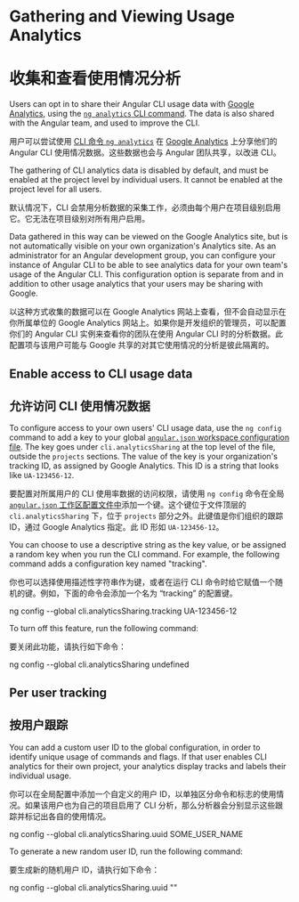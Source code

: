 # Gathering and Viewing Usage Analytics

# 收集和查看使用情况分析

Users can opt in to share their Angular CLI usage data with [Google Analytics](https://support.google.com/analytics/answer/1008015?hl=en), using the [`ng analytics` CLI command](analytics).
The data is also shared with the Angular team, and used to improve the CLI.

用户可以尝试使用 [CLI 命令 `ng analytics`](analytics) 在 [Google Analytics](https://support.google.com/analytics/answer/1008015?hl=en) 上分享他们的 Angular CLI 使用情况数据。这些数据也会与 Angular 团队共享，以改进 CLI。

The gathering of CLI analytics data is disabled by default, and must be enabled at the project level by individual users.
It cannot be enabled at the project level for all users.

默认情况下，CLI 会禁用分析数据的采集工作，必须由每个用户在项目级别启用它。它无法在项目级别对所有用户启用。

Data gathered in this way can be viewed on the Google Analytics site, but is not automatically visible on your own organization's Analytics site.
As an administrator for an Angular development group, you can configure your instance of Angular CLI to be able to see analytics data for your own team's usage of the Angular CLI.
This configuration option is separate from and in addition to other usage analytics that your users may be sharing with Google.

以这种方式收集的数据可以在 Google Analytics 网站上查看，但不会自动显示在你所属单位的 Google Analytics 网站上。如果你是开发组织的管理员，可以配置你们的 Angular CLI 实例来查看你的团队在使用 Angular CLI 时的分析数据。此配置项与该用户可能与 Google 共享的对其它使用情况的分析是彼此隔离的。

## Enable access to CLI usage data

## 允许访问 CLI 使用情况数据

To configure access to your own users' CLI usage data, use the `ng config` command to add a key to your global [`angular.json` workspace configuration file](guide/workspace-config).
The key goes under `cli.analyticsSharing` at the top level of the file, outside the `projects` sections.
The value of the key is your organization's tracking ID, as assigned by Google Analytics.
This ID is a string that looks like `UA-123456-12`.

要配置对所属用户的 CLI 使用率数据的访问权限，请使用 `ng config` 命令在全局 [`angular.json` 工作区配置文件中](guide/workspace-config)添加一个键。这个键位于文件顶层的 `cli.analyticsSharing` 下，位于 `projects` 部分之外。此键值是你们组织的跟踪 ID，通过 Google Analytics 指定。此 ID 形如 `UA-123456-12`。

You can choose to use a descriptive string as the key value, or be assigned a random key when you run the CLI command.
For example, the following command adds a configuration key named "tracking".

你也可以选择使用描述性字符串作为键，或者在运行 CLI 命令时给它赋值一个随机的键。例如，下面的命令会添加一个名为 “tracking” 的配置键。

<code-example language="sh">
ng config --global cli.analyticsSharing.tracking UA-123456-12
</code-example>

To turn off this feature, run the following command:

要关闭此功能，请执行如下命令：

<code-example language="sh">
ng config --global cli.analyticsSharing undefined
</code-example>

## Per user tracking

## 按用户跟踪

You can add a custom user ID to the global configuration, in order to identify unique usage of commands and flags.
If that user enables CLI analytics for their own project, your analytics display tracks and labels their individual usage.

你可以在全局配置中添加一个自定义的用户 ID，以单独区分命令和标志的使用情况。如果该用户也为自己的项目启用了 CLI 分析，那么分析器会分别显示这些跟踪并标记出各自的使用情况。

<code-example language="sh" >
ng config --global cli.analyticsSharing.uuid SOME_USER_NAME
</code-example>

To generate a new random user ID, run the following command:

要生成新的随机用户 ID，请执行如下命令：

<code-example language="sh">
ng config --global cli.analyticsSharing.uuid ""
</code-example>

